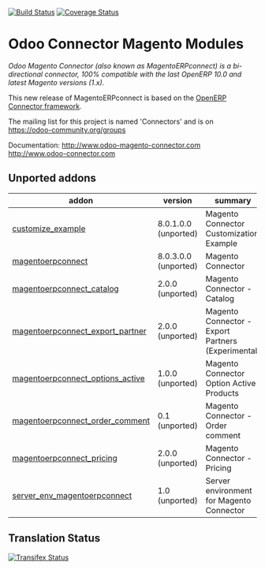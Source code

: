 [![Build Status](https://travis-ci.org/OCA/connector-magento.svg?branch=10.0)](https://travis-ci.org/OCA/connector-magento)
[![Coverage Status](https://coveralls.io/repos/OCA/connector-magento/badge.svg?branch=10.0)](https://coveralls.io/r/OCA/connector-magento?branch=10.0)

Odoo Connector Magento Modules
==============================

*Odoo Magento Connector (also known as MagentoERPconnect) is a bi-directional connector, 100% compatible with the last OpenERP 10.0 and latest Magento versions (1.x).*

This new release of MagentoERPconnect is based on the [OpenERP Connector framework](https://github.com/OCA/connector).

The mailing list for this project is named 'Connectors' and is on https://odoo-community.org/groups

Documentation:
http://www.odoo-magento-connector.com
http://www.odoo-connector.com

[//]: # (addons)
Unported addons
---------------
addon | version | summary
--- | --- | ---
[customize_example](customize_example/) | 8.0.1.0.0 (unported) | Magento Connector Customization Example
[magentoerpconnect](magentoerpconnect/) | 8.0.3.0.0 (unported) | Magento Connector
[magentoerpconnect_catalog](magentoerpconnect_catalog/) | 2.0.0 (unported) | Magento Connector - Catalog
[magentoerpconnect_export_partner](magentoerpconnect_export_partner/) | 2.0.0 (unported) | Magento Connector - Export Partners (Experimental)
[magentoerpconnect_options_active](magentoerpconnect_options_active/) | 1.0.0 (unported) | Magento Connector Option Active Products
[magentoerpconnect_order_comment](magentoerpconnect_order_comment/) | 0.1 (unported) | Magento Connector - Order comment
[magentoerpconnect_pricing](magentoerpconnect_pricing/) | 2.0.0 (unported) | Magento Connector - Pricing
[server_env_magentoerpconnect](server_env_magentoerpconnect/) | 1.0 (unported) | Server environment for Magento Connector

[//]: # (end addons)

Translation Status
------------------
[![Transifex Status](https://www.transifex.com/projects/p/OCA-connector-magento-10-0/chart/image_png)](https://www.transifex.com/projects/p/OCA-connector-magento-10-0)
